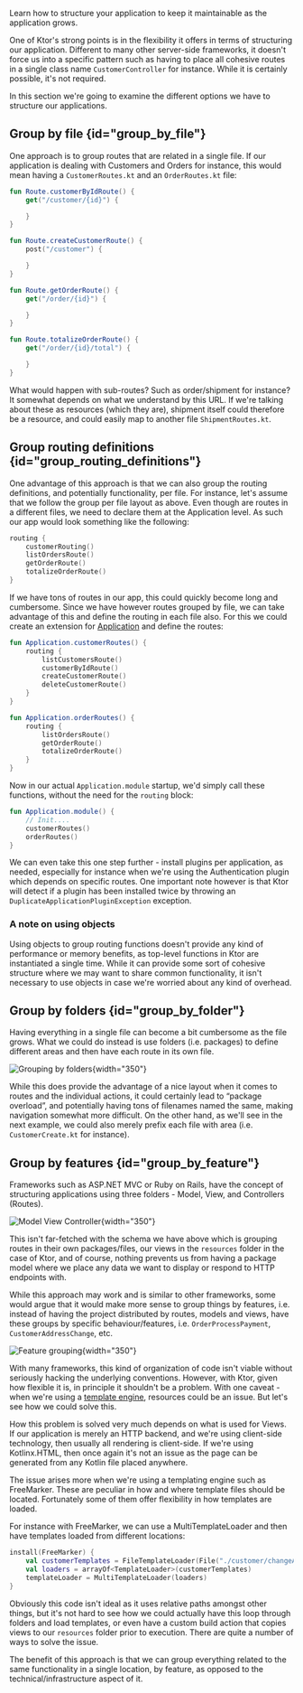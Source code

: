 [//]: # (title: Application structure)

<link-summary>Learn how to structure your application to keep it maintainable as the application grows.</link-summary>

One of Ktor's strong points is in the flexibility it offers in terms of structuring our application. Different to many other server-side frameworks, it doesn't force us into a specific pattern such as having to place all cohesive routes in a single class name `CustomerController` for instance. While it is certainly possible, it's not required.

In this section we're going to examine the different options we have to structure our applications.

## Group by file {id="group_by_file"}

One approach is to group routes that are related in a single file. If our application is dealing with Customers and Orders for instance, this would mean having a `CustomerRoutes.kt` and an `OrderRoutes.kt` file:

<tabs>
<tab title="CustomerRoutes.kt">

```kotlin
fun Route.customerByIdRoute() {
    get("/customer/{id}") {

    }
}

fun Route.createCustomerRoute() {
    post("/customer") {

    }
}
```
</tab>
<tab title="OrderRoutes.kt">

```kotlin
fun Route.getOrderRoute() {
    get("/order/{id}") {

    }
}

fun Route.totalizeOrderRoute() {
    get("/order/{id}/total") {

    }
}
```
</tab>
</tabs>


What would happen with sub-routes? Such as order/shipment for instance? It somewhat depends on what we understand by this URL. 
If we're talking about these as resources (which they are), shipment itself could therefore be a resource, and could easily map 
to another file `ShipmentRoutes.kt`.

## Group routing definitions {id="group_routing_definitions"}

One advantage of this approach is that we can also group the routing definitions, and potentially functionality, per file. 
For instance, let's assume that we follow the group per file layout as above. Even though are routes in a different files, we need to declare them at the Application level. 
As such our app would look something like the following:

```kotlin
routing {
    customerRouting()
    listOrdersRoute()
    getOrderRoute()
    totalizeOrderRoute()
}
```

If we have tons of routes in our app, this could quickly become long and cumbersome. 
Since we have however routes grouped by file, we can take advantage of this and define the routing in each file also. 
For this we could create an extension for [Application](https://api.ktor.io/ktor-server/ktor-server-core/io.ktor.server.application/-application/index.html) and define the routes:

<tabs>
<tab title="CustomerRoutes.kt">

```kotlin
fun Application.customerRoutes() {
    routing {
        listCustomersRoute()
        customerByIdRoute()
        createCustomerRoute()
        deleteCustomerRoute()
    }    
}
```
</tab>
<tab title="OrderRoutes.kt">

```kotlin
fun Application.orderRoutes() {
    routing {
        listOrdersRoute()
        getOrderRoute()
        totalizeOrderRoute()
    }
}
```
</tab>
</tabs>



Now in our actual `Application.module` startup, we'd simply call these functions, without the need for the `routing` block:

```kotlin
fun Application.module() {
    // Init....
    customerRoutes()
    orderRoutes()
}
```

We can even take this one step further - install plugins per application, as needed, especially for instance when we're using 
the Authentication plugin which depends on specific routes. One important note however is that Ktor will detect if a 
plugin has been installed twice by throwing an `DuplicateApplicationPluginException` exception.

### A note on using objects

Using objects to group routing functions doesn't provide any kind of performance or memory benefits, as top-level functions in Ktor are 
instantiated a single time. While it can provide some sort of cohesive structure where we may want to share common functionality, it isn't 
necessary to use objects in case we're worried about any kind of overhead.

## Group by folders {id="group_by_folder"}

Having everything in a single file can become a bit cumbersome as the file grows. 
What we could do instead is use folders (i.e. packages) to define different areas and then have each route in its own file.

![Grouping by folders](ktor-routing-1.png){width="350"}

While this does provide the advantage of a nice layout when it comes to routes and the individual actions, it could certainly 
lead to “package overload”, and potentially having tons of filenames named the same, making navigation somewhat more difficult.
 On the other hand, as we'll see in the next example, we could also merely prefix each file with area (i.e. `CustomerCreate.kt` for instance).

## Group by features {id="group_by_feature"}

Frameworks such as ASP.NET MVC or Ruby on Rails, have the concept of structuring applications using three folders - Model, View, and Controllers (Routes).

![Model View Controller](ktor-routing-2.png){width="350"}


This isn't far-fetched with the schema we have above which is grouping routes in their own packages/files, our views in the `resources` folder in the case of Ktor, and of course, nothing prevents us from having a package model where we place any data we want to display or respond to HTTP endpoints with.

While this approach may work and is similar to other frameworks, some would argue that it would make more sense to group things by features, i.e. instead of having the project 
distributed by routes, models and views, have these groups by specific behaviour/features, i.e. `OrderProcessPayment`, `CustomerAddressChange`, etc.

![Feature grouping](ktor-routing-3.png){width="350"}

With many frameworks, this kind of organization of code isn't viable without seriously hacking the underlying conventions. However, with Ktor, given how flexible it is, 
in principle it shouldn't be a problem. With one caveat - when we're using a [template engine](Working_with_views.md), resources could be an issue. But let's see how we could solve this.

How this problem is solved very much depends on what is used for Views. If our application is merely an HTTP backend, and we're using client-side technology, then usually all rendering is 
client-side. If we're using Kotlinx.HTML, then once again it's not an issue as the page can be generated from any Kotlin file placed anywhere. 

The issue arises more when we're using a templating engine such as FreeMarker. These are peculiar in how and where template files should be located. 
Fortunately some of them offer flexibility in how templates are loaded.

For instance with FreeMarker, we can use a MultiTemplateLoader and then have templates loaded from different locations:

```kotlin
install(FreeMarker) {
    val customerTemplates = FileTemplateLoader(File("./customer/changeAddress"))
    val loaders = arrayOf<TemplateLoader>(customerTemplates)
    templateLoader = MultiTemplateLoader(loaders)
}
```

Obviously this code isn't ideal as it uses relative paths amongst other things, but it's not hard to see how we could actually have 
this loop through folders and load templates, or even have a custom build action that copies views to our `resources` folder prior to execution. 
There are quite a number of ways to solve the issue.

The benefit of this approach is that we can group everything related to the same functionality in a single location, by feature, as opposed to 
the technical/infrastructure aspect of it.